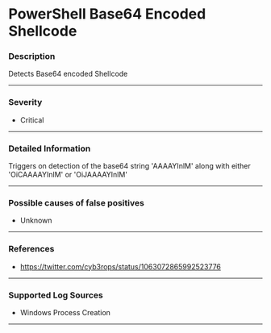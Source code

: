 # PowerShell Base64 Encoded Shellcode
### Description

Detects Base64 encoded Shellcode

-------------------
### Severity

- Critical

-------------------

### Detailed Information

Triggers on detection of the base64 string 'AAAAYInlM' along with either 'OiCAAAAYInlM' or 'OiJAAAAYInlM'

-------------------

### Possible causes of false positives

- Unknown

-------------------
### References

- https://twitter.com/cyb3rops/status/1063072865992523776

-------------------
### Supported Log Sources

- Windows Process Creation

-------------------
